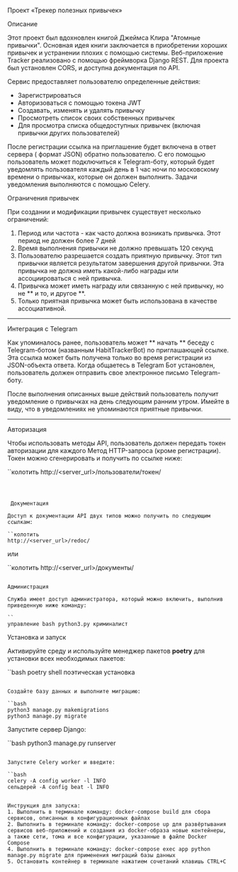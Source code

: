 Проект «Трекер полезных привычек»

Описание

Этот проект был вдохновлен книгой Джеймса Клира "Атомные привычки".
Основная идея книги заключается в приобретении хороших привычек и устранении плохих
с помощью системы. Веб-приложение Tracker реализовано с помощью фреймворка Django REST. 
Для проекта был установлен CORS, и доступна документация по API.

Сервис предоставляет пользователю определенные действия:

- Зарегистрироваться
- Авторизоваться с помощью токена JWT
- Создавать, изменять и удалять привычку
- Просмотреть список своих собственных привычек
- Для просмотра списка общедоступных привычек (включая привычки других пользователей)

После регистрации ссылка на приглашение будет включена в ответ сервера (
формат JSON) обратно пользователю. С его помощью пользователь может подключиться к Telegram-боту, который будет
уведомлять пользователя каждый день в 1 час ночи по московскому времени о привычках, которые он должен выполнить.
Задачи уведомления выполняются с помощью Celery.



 Ограничения привычек

При создании и модификации привычек существует несколько ограничений:

1. Период или частота - как часто должна возникать привычка. Этот период не должен
   более 7 дней
2. Время выполнения привычки не должно превышать 120 секунд
3. Пользователю разрешается создать приятную привычку. Этот тип привычки является результатом
завершения другой привычки. Эта привычка не должна иметь какой-либо награды или ассоциироваться с ней
   привычка.
4. Привычка может иметь награду или связанную с ней привычку, но не ** и то, и другое **.
5. Только приятная привычка может быть использована в качестве ассоциативной.

---

Интеграция с Telegram

Как упоминалось ранее, пользователь может ** начать ** беседу с Telegram-ботом (названным HabitTrackerBot) по приглашающей ссылке. Эта ссылка может быть получена только
во время регистрации из JSON-объекта ответа. Когда общаетесь в Telegram
Бот установлен, пользователь должен отправить свое электронное письмо Telegram-боту.

После выполнения описанных выше действий пользователь получит уведомление о привычках на
день следующим ранним утром. Имейте в виду, что в уведомлениях не
упоминаются приятные привычки.

---

Авторизация

Чтобы использовать методы API, пользователь должен передать токен авторизации для каждого
Метод HTTP-запроса (кроме регистрации). Токен можно сгенерировать и
получить по ссылке ниже:

``колотить
http://<server_url>/пользователи/токен/
```



 Документация

Доступ к документации API двух типов можно получить по следующим ссылкам:

``колотить
http://<server_url>/redoc/ 
```

или

``колотить
http://<server_url>/документы/
```

Администрация

Служба имеет доступ администратора, который можно включить, выполнив приведенную ниже команду:

``
управление bash python3.py криминалист
```



Установка и запуск

Активируйте среду и используйте менеджер пакетов **poetry** для установки всех
необходимых пакетов:

``bash
poetry shell
поэтическая установка
```

Создайте базу данных и выполните миграцию:

``bash
python3 manage.py makemigrations
python3 manage.py migrate
```

Запустите сервер Django:

``bash
python3 manage.py runserver
```

Запустите Celery worker и введите:

``bash
celery -A config worker -l INFO
сельдерей -A config beat -l INFO 


Инструкция для запуска:
1. Выполнить в терминале команду: docker-compose build для сбора сервисов, описанных в конфигурационных файлах
2. Выполнить в терминале команду: docker-compose up для развёртывания сервисов веб-приложений и создания из docker-образа новые контейнеры, а также сети, тома и все конфигурации, указанные в файле Docker Compose
4. Выполнить в терминале команду: docker-compose exec app python manage.py migrate для применения миграций базы данных
5. Остановить контейнер в терминале нажатием сочетаний клавишь CTRL+C